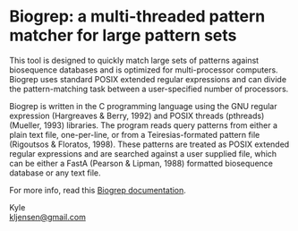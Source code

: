 # Biogrep: a multi-threaded pattern matcher for large pattern sets

This tool is designed to quickly 
match large sets of patterns against biosequence databases 
and is optimized for multi-processor computers. Biogrep 
uses standard POSIX extended regular expressions and can 
divide the pattern-matching task between a user-specified 
number of processors.



Biogrep is written in the C programming language using the 
GNU regular expression (Hargreaves & Berry, 1992) and 
POSIX threads (pthreads) (Mueller, 1993) libraries. The program reads query patterns from either a plain text file, one-per-line, or from a Teiresias-formated pattern file (Rigoutsos & Floratos, 1998). These patterns are treated as POSIX
extended regular expressions and are searched against a user 
supplied file, which can be either a FastA (Pearson & Lipman, 1988) formatted biosequence database or any text file.

For more info, read this [Biogrep documentation](http://cloud.github.com/downloads/kljensen/biogrep/biogrep.pdf).


Kyle  
<kljensen@gmail.com>